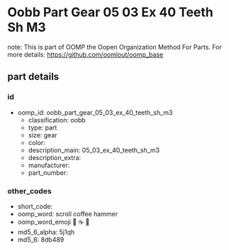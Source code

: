 # Oobb Part Gear 05 03 Ex 40 Teeth Sh M3  

note: This is part of OOMP the Oopen Organization Method For Parts. For more details: https://github.com/oomlout/oomp_base

##  part details





### id
* oomp_id: oobb_part_gear_05_03_ex_40_teeth_sh_m3
  * classification: oobb
  * type: part
  * size: gear
  * color: 
  * description_main: 05_03_ex_40_teeth_sh_m3
  * description_extra: 
  * manufacturer: 
  * part_number: 

### other_codes
* short_code: 
* oomp_word: scroll coffee hammer
* oomp_word_emoji :scroll: :coffee: :hammer:
* md5_6_alpha: 5j1qh
* md5_6: 8db489